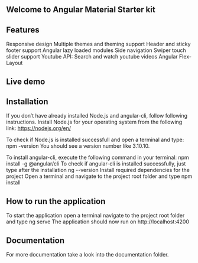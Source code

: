 ## Welcome to Angular Material Starter kit

## Features
Responsive design
Multiple themes and theming support
Header and sticky footer support
Angular lazy loaded modules
Side navigation
Swiper touch slider support
Youtube API: Search and watch youtube videos
Angular Flex-Layout

## Live demo


## Installation
If you don’t have already installed Node.js and angular-cli, follow following instructions.
Install Node.js for your operating system from the following link:
https://nodejs.org/en/

To check if Node.js is installed successfull and open a terminal and type:
npm -version
You should see a version number like 3.10.10.

To install angular-cli, execute the following command in your terminal:
npm install -g @angular/cli
To check if angular-cli is installed successfully, just type after the installation
ng --version
Install required dependencies for the project
Open a terminal and navigate to the project root folder and type
npm install

## How to run the application
To start the application open a terminal navigate to the project root folder and type
ng serve
The application should now run on http://localhost:4200

## Documentation
For more documentation take a look into the documentation folder.
